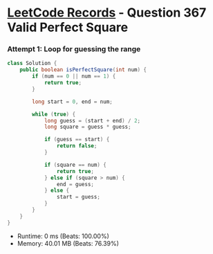 # [LeetCode Records](../../README.md) - Question 367 Valid Perfect Square

### Attempt 1: Loop for guessing the range
```java
class Solution {
    public boolean isPerfectSquare(int num) {
        if (num == 0 || num == 1) {
            return true;
        }

        long start = 0, end = num;

        while (true) {
            long guess = (start + end) / 2;
            long square = guess * guess;

            if (guess == start) {
                return false;
            }

            if (square == num) {
                return true;
            } else if (square > num) {
                end = guess;
            } else {
                start = guess;
            }
        }
    }
}
```
- Runtime: 0 ms (Beats: 100.00%)
- Memory: 40.01 MB (Beats: 76.39%)

<br>
